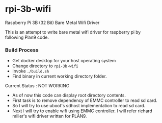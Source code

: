 # rpi-3b-wifi
Raspberry Pi 3B (32 Bit) Bare Metal Wifi Driver

This is an attempt to write bare metal wifi driver for raspberry pi by following Plan9 code.

### Build Process
- Get docker desktop for your host operating system
- Change directory to `rpi-3b-wifi`
- Invoke `./build.sh`
- Find binary in current working directory folder.

Current Status : NOT WORKING

- As of now this code can display root directory contents.
- First task is to remove dependency of EMMC controller to read sd card.
- So I will try to use uboot's sdhost implementation to read sd card.
- Next I will try to enable wifi using EMMC controller. I will refer richard miller's wifi driver written for PLAN9.

